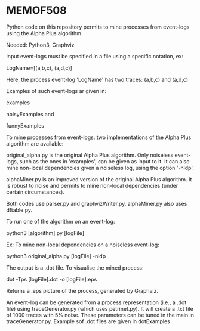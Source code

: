 # MEMOF508

Python code on this repository permits to mine processes from event-logs using the Alpha Plus algorithm.

Needed: Python3, Graphviz

Input event-logs must be specified in a file using a specific notation, ex:

LogName=[(a,b,c), (a,d,c)]

Here, the process event-log 'LogName' has two traces: (a,b,c) and (a,d,c) 

Examples of such event-logs ar given in:

examples

noisyExamples and

funnyExamples

To mine processes from event-logs: two implementations of the Alpha Plus algorithm are available:

original_alpha.py is the original Alpha Plus algorithm. Only noiseless event-logs, such as the ones in 'examples', can be given as input to it.
It can also mine non-local dependencies given a noiseless log, using the option '-nldp'.

alphaMiner.py is an improved version of the original Alpha Plus algorithm. It is robust to noise and permits to mine non-local dependencies (under certain circumstances).

Both codes use parser.py and graphvizWriter.py. alphaMiner.py also uses dftable.py.


To run one of the algorithm on an event-log:

python3 [algorithm].py [logFile]

Ex: To mine non-local dependencies on a noiseless event-log:

python3 original_alpha.py [logFile] -nldp

The output is a .dot file. To visualise the mined process:

dot -Tps [logFile].dot -o [logFile].eps

Returns a .eps picture of the process, generated by Graphviz.

An event-log can be generated from a process representation (i.e., a .dot file) using traceGenerator.py (which uses petrinet.py).
It will create a .txt file of 1000 traces with 5% noise. These parameters can be tuned in the main in traceGenerator.py.
Example sof .dot files are given in dotExamples
